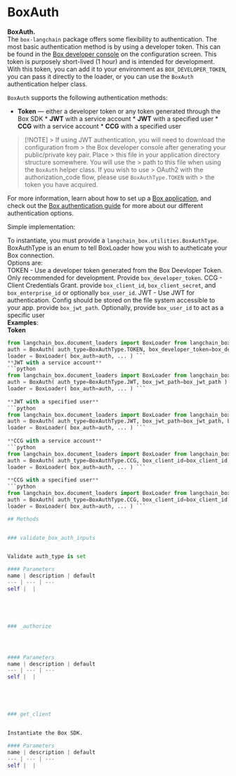 # BoxAuth


**BoxAuth.**   
The `box-langchain` package offers some flexibility to authentication. The most basic authentication method is by using a developer token. This can be found in the [Box developer console](https://account.box.com/developers/console) on the configuration screen. This token is purposely short-lived (1 hour) and is intended for development. With this token, you can add it to your environment as `BOX_DEVELOPER_TOKEN`, you can pass it directly to the loader, or you can use the `BoxAuth` authentication helper class.   
  
`BoxAuth` supports the following authentication methods:   
  
* **Token** — either a developer token or any token generated through the Box SDK * **JWT** with a service account * **JWT** with a specified user * **CCG** with a service account * **CCG** with a specified user   
  
> [!NOTE] >    If using JWT authentication, you will need to download the configuration from >    the Box developer console after generating your public/private key pair. Place >    this file in your application directory structure somewhere. You will use the >    path to this file when using the ``BoxAuth`` helper class. If you wish to use >    OAuth2 with the authorization_code flow, please use ``BoxAuthType.TOKEN`` with >    the token you have acquired.   
  
For more information, learn about how to set up a [Box application](https://developer.box.com/guides/getting-started/first-application/), and check out the [Box authentication guide](https://developer.box.com/guides/authentication/select/) for more about our different authentication options.   
  
Simple implementation:   
  
To instantiate, you must provide a `langchain_box.utilities.BoxAuthType`.   
 BoxAuthType is an enum to tell BoxLoader how you wish to autheticate your Box connection.   
 Options are:   
 TOKEN - Use a developer token generated from the Box Deevloper Token. Only recommended for development. Provide ``box_developer_token``.  CCG - Client Credentials Grant. provide ``box_client_id``, ``box_client_secret``, and ``box_enterprise_id`` or optionally ``box_user_id``.  JWT - Use JWT for authentication. Config should be stored on the file system accessible to your app. provide ``box_jwt_path``. Optionally, provide ``box_user_id`` to act as a specific user   
 **Examples**:   
 **Token**   
 ```python   
from langchain_box.document_loaders import BoxLoader from langchain_box.utilities import BoxAuth, BoxAuthType   
auth = BoxAuth( auth_type=BoxAuthType.TOKEN, box_developer_token=box_developer_token )   
loader = BoxLoader( box_auth=auth, ... ) ```   
 **JWT with a service account**   
```python   
from langchain_box.document_loaders import BoxLoader from langchain_box.utilities import BoxAuth, BoxAuthType   
auth = BoxAuth( auth_type=BoxAuthType.JWT, box_jwt_path=box_jwt_path )   
loader = BoxLoader( box_auth=auth, ... ) ```   
  
**JWT with a specified user**   
```python   
from langchain_box.document_loaders import BoxLoader from langchain_box.utilities import BoxAuth, BoxAuthType   
auth = BoxAuth( auth_type=BoxAuthType.JWT, box_jwt_path=box_jwt_path, box_user_id=box_user_id )   
loader = BoxLoader( box_auth=auth, ... ) ```   
  
**CCG with a service account**   
```python   
from langchain_box.document_loaders import BoxLoader from langchain_box.utilities import BoxAuth, BoxAuthType   
auth = BoxAuth( auth_type=BoxAuthType.CCG, box_client_id=box_client_id, box_client_secret=box_client_secret, box_enterprise_id=box_enterprise_id )   
loader = BoxLoader( box_auth=auth, ... ) ```   
  
**CCG with a specified user**   
```python   
from langchain_box.document_loaders import BoxLoader from langchain_box.utilities import BoxAuth, BoxAuthType   
auth = BoxAuth( auth_type=BoxAuthType.CCG, box_client_id=box_client_id, box_client_secret=box_client_secret, box_user_id=box_user_id )   
loader = BoxLoader( box_auth=auth, ... ) ``` 

## Methods


### validate_box_auth_inputs


Validate auth_type is set 

#### Parameters
name | description | default
--- | --- | ---
self |  | 





### _authorize




#### Parameters
name | description | default
--- | --- | ---
self |  | 





### get_client


Instantiate the Box SDK. 

#### Parameters
name | description | default
--- | --- | ---
self |  | 




